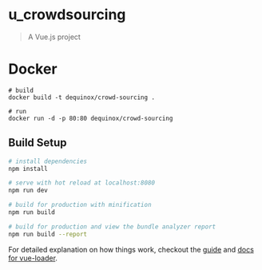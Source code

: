 # u_crowdsourcing

> A Vue.js project

# Docker

```
# build
docker build -t dequinox/crowd-sourcing .

# run
docker run -d -p 80:80 dequinox/crowd-sourcing
```

## Build Setup

``` bash
# install dependencies
npm install

# serve with hot reload at localhost:8080
npm run dev

# build for production with minification
npm run build

# build for production and view the bundle analyzer report
npm run build --report
```

For detailed explanation on how things work, checkout the [guide](http://vuejs-templates.github.io/webpack/) and [docs for vue-loader](http://vuejs.github.io/vue-loader).

